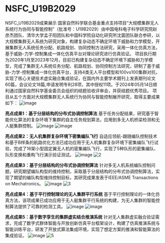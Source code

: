 # NSFC_U19B2029
NSFC_U19B2029成果展示
    国家自然科学联合基金重点支持项目“大规模集群无人系统行为协同与智能控制”（批准号：U19B2029）由中国电科电子科学研究院赵彦杰团队、清华大学孟子阳团队和中国科学院自动化研究所沈震团队联合参研，以大规模集群无人系统为研究对象，构建复杂动态不确定环境下威胁和力学模型，开展集群无人系统任务分配、航路规划、协同控制方法研究，采用一体化仿真方法，基于威胁-力学-控制集成一体化仿真平台对理论研究进行仿真验证。
    项目执行期为2020年1月至2023年12月，目前已构建复杂动态不确定环境下威胁和力学模型，完成了集群无人系统任务分配、航路规划、协同控制方法研究，研制了基于威胁-力学-控制集成一体化仿真平台，支持4类无人平台模型和100vs100集群对抗，实现了核心关键技术虚实融合集成验证，在国内外主要学术期刊上发表期刊论文60篇，会议论文18篇,申请发明专利28项，其中授权11项。于2024年05月14日顺利通过国家自然科学基金委员会组织的结题验收评审会，并获结题优秀项目。
    项目从五个方面对大规模集群无人系统行为协同与智能控制展开研究，取得主要成果如下：
    ![image](https://github.com/libaohua-new/NSFC_U19B2029/assets/59918892/2d328e50-d0cf-4822-9293-f5496cca11d4)

**亮点成果1：基于分层结构的分布式协调控制算法**
基于任务分配结果，研究基于智能优化算法的复杂环境下集群的自主任务规划算法，应用到多无人机桥梁检测和无人艇集群控制。
![image](https://github.com/libaohua-new/NSFC_U19B2029/assets/59918892/9a5a2ad7-1a51-49ec-a962-c6127834b483)
![image](https://github.com/libaohua-new/NSFC_U19B2029/assets/59918892/7de52648-ad85-4749-bd46-5b99f6e7e1b9)

**亮点成果2：无人机集群复杂环境下密集编队飞行**
    自适应领航-跟随编队控制技术和基于B样条的航路优化方法已成功应用于无人机集群复杂环境下密集编队飞行试验，完成了16架小型固定翼无人机的密集编队飞行，实现了5种队形的密集编队、队形变换和重构飞行演示验证测试。
    ![image](https://github.com/libaohua-new/NSFC_U19B2029/assets/59918892/72d2c2f0-f4c7-4ff5-b2dd-697d7ecd230d)
    ![2](https://github.com/libaohua-new/NSFC_U19B2029/assets/59918892/a1a052e9-fea3-46b3-95b4-296fa00f7898)

**亮点成果3：基于分层结构的分布式协调控制算法**
    针对多无人机系统编队控制问题，研究期望编队构型的维持控制，采取基于分层结构的分布式协调控制算法，实现了期望的编队构型维持控制目标，其研究成果发表于IEEE/ASME Transactions on Mechatronics。
    ![image](https://github.com/libaohua-new/NSFC_U19B2029/assets/59918892/7a03df8c-57eb-466d-8cb9-cca9310f8d7d)
    ![3](https://github.com/libaohua-new/NSFC_U19B2029/assets/59918892/38888b6b-052a-48e7-b087-a30136e18b38)

**亮点成果4：基于平行控制理论的无人集群平行系统**
    基于平行控制理论的一体化仿真方法，该项成果已成功应用于无人艇集群平行系统的构建，为无人集群的智能控制算法提供了可靠的检测工具。
    ![image](https://github.com/libaohua-new/NSFC_U19B2029/assets/59918892/f5d7d7ac-7aa3-4089-b983-b1b8c37bda3f)
    ![image](https://github.com/libaohua-new/NSFC_U19B2029/assets/59918892/1190fede-9170-44da-99e9-b2c45fdc6525)

**亮点成果5：基于数字孪生的集群虚实结合推演系统**
    针对无人集群虚实融合验证需求，完成了数字式群体智能与开放创新仿真平台框架设计，构建了仿真推演系统与智能训练平台，研发了开放式算法集成环境，实现了想定方案的推演和智能算法的集成验证。
    ![image](https://github.com/libaohua-new/NSFC_U19B2029/assets/59918892/bc6bf47e-ab04-4a25-b396-253827368608)
    ![5](https://github.com/libaohua-new/NSFC_U19B2029/assets/59918892/f36a66b3-2af4-4356-92e8-6af714d855ad)

    




    






